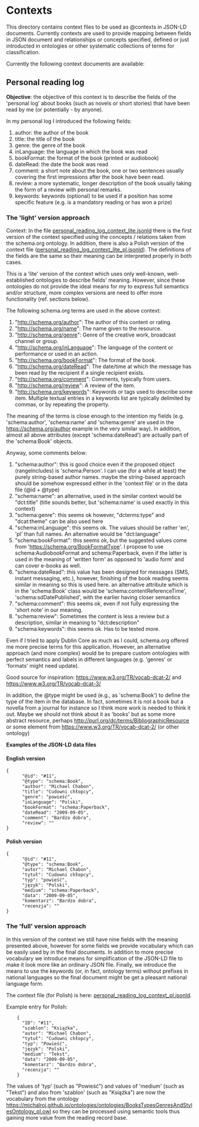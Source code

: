 # Contexts

This directory contains context files to be used as @contexts in JSON-LD documents.
Currently contexts are used to provide mapping between fields in JSON document and relationships or concepts 
specified, defined or just introducted in ontologies or other systematic collections of terms for classification.

Currently the following context documents are available:

## Personal reading log

**Objective**: the objective of this context is to describe the fields of the 'personal log' about books (such as novels or short stories) 
  that have been read by me (or potentially - by anyone).

  In my personal log I introduced the following fields:

  1. author: the author of the book
  2. title: the title of the book
  3. genre: the genre of the book
  4. inLanguage: the language in which the book was read
  5. bookFormat: the format of the book (printed or audiobook)
  6. dateRead: the date the book was read 
  7. comment: a short note about the book, one or two sentences usually covering the first impressions after the book have been read.
  8. review: a more systematic, longer description of the book usually taking the form of a review with personal remarks. 
  9. keywords: keywords (optional) to be used if a position has some specific feature (e.g. is a mandatory reading or has won a prize)

### The 'light' version approach

 Context:
 In the file [personal_reading_log_context_lite.jsonld](personal_reading_log_context_lite.jsonld) there is the first version of the context specified using the concepts / relations
 taken from the schema.org ontology. In addition, there is also a Polish version of the context file 
 ([personal_reading_log_context_lite_pl.jsonld](personal_reading_log_context_lite_pl.jsonld)). The definitions of the fields are the same so their meaning can be interpreted properly in both cases.

 This is a 'lite' version of the context which uses only well-known, well-established ontologies to describe fields' meaning. However, since these ontologies do not provide
 the ideal means for my to express full semantics and/or structure, more complex versions are need to offer more functionality (ref. sections below). 

 The following schema.org terms are used in the above context: 

 1. "http://schema.org/author": The author of this content or rating.
 2. "http://schema.org/name": The name given to the resource.
 3. "http://schema.org/genre": Genre of the creative work, broadcast channel or group.
 4. "http://schema.org/inLanguage": The language of the content or performance or used in an action.
 5. "http://schema.org/bookFormat": The format of the book.
 6. "http://schema.org/dateRead": The date/time at which the message has been read by the recipient if a single recipient exists.
 7. "http://schema.org/comment": Comments, typically from users.
 8. "http://schema.org/review": A review of the item.
 9. "http://schema.org/keywords": Keywords or tags used to describe some item. Multiple textual entries in a keywords list are typically delimited by commas, or by repeating the property.

 The meaning of the terms is close enough to the intention my fields (e.g. 'schema:author', 'schema:name' and 'schema:genre' are used in the https://schema.org/author example 
 in the very similar way). In addition, almost all above attributes (except 'schema:dateRead') are actually part of the 'schema:Book' objects.

 Anyway, some comments below:
 
 1. "schema:author": this is good choice even if the proposed object (rangeIncludes) is 'schema:Person'. I can use (for a while at least) the purely string-based author names.
                    maybe the string-based approach should be somehow expressed either in the 'context file' or in the data file (@id + @type)
 2. "schema:name": an alternative, used in the similar context would be "dct:title" (title sounds better, but 'schema:name' is used exactly in this context)
 3. "schema:genre": this seems ok however, "dcterms:type" and "dcat:theme" can be also used here
 4. "schema:inLanguage": this seems ok. The values should be rather 'en', 'pl' than full names. An alternative would be "dct:language"
 5. "schema:bookFormat": this seems ok, but the suggested values come from 'https://schema.org/BookFormatType'. I propose to use schema:AudiobookFormat and schema:Paperback,
                        even if the latter is used in the meaning of 'written form' as opposed to 'audio form' and can cover e-books as well.
 6. "schema:dateRead": this value has been designed for messages (SMS, instant messaging, etc.), however, finishing of the book reading seems similar in meaning so this is used here.
                       an alternative attribute which is in the 'schema:Book' class would be 'schema:contentReferenceTime', 'schema:sdDatePublished', with the earlier having closer semantics
 7. "schema:comment": this seems ok, even if not fully expressing the 'short note' in our meaning.
 8. "schema:review": Sometimes the content is less a review but a description, similar in meaning to "dct:description"
 9. "schema:keywords": this seems ok. Has to be tested more.

Even if I tried to apply Dublin Core as much as I could, schema.org offered me more precise terms for this application. However, an alternative approach (and more complex) would be to
prepare custom ontologies with perfect semantics and labels in different languages (e.g. 'genres' or 'formats' might need update).

Good source for inspiration: https://www.w3.org/TR/vocab-dcat-2/ and https://www.w3.org/TR/vocab-dcat-3/

In addition, the @type might be used (e.g., as 'schema:Book') to define the type of the item in the database. In fact, sometimes it is not a book but a novella from a journal for instance
so I think more work is needed to think it out. Maybe we should not think about it as 'books' but as some more abstract resource,
perhaps http://purl.org/dc/terms/BibliographicResource or some element from https://www.w3.org/TR/vocab-dcat-2/ (or other ontology)

**Examples of the JSON-LD data files**

#### English version

```
{
      "@id": "#11",
      "@type": "schema:Book",
      "author": "Michael Chabon",
      "title": "Cudowni chłopcy",
      "genre": "powieść",
      "inLanguage": "Polski",
      "bookFormat": "schema:Paperback",
      "dateRead": "2009-09-05",
      "comment": "Bardzo dobra",
      "review": ""
}
```

#### Polish version

```
{
      "@id": "#11",
      "@type": "schema:Book",
      "autor": "Michael Chabon",
      "tytuł": "Cudowni chłopcy",
      "typ": "powieść",
      "język": "Polski",
      "medium": "schema:Paperback",
      "data": "2009-09-05",
      "komentarz": "Bardzo dobra",
      "recenzja": ""
}
```

### The 'full' version approach

In this version of the context we still have nine fields with the meaning presented above, however for some fields we provide vocabulary which can be easily used by in the final documents.
In addition to more precise vocabulary we introduce means for simplification of the JSON-LD file to make it look more like an ordinary JSON file. 
Finally, we introduce the means to use the keywords (or, in fact, ontology terms) without prefixes in national languages so the final document might be get a pleasant national language form.

The context file (for Polish) is here: [personal_reading_log_context_pl.jsonld](personal_reading_log_context_pl.jsonld).

Example entry for Polish:

```
    {
      "ID": "#11",
      "szablon": "Książka",
      "autor": "Michael Chabon",
      "tytuł": "Cudowni chłopcy",
      "typ": "Powieść",
      "język": "Polski",
      "medium": "Tekst",
      "data": "2009-09-05",
      "komentarz": "Bardzo dobra",
      "recenzja": ""
    }
```

The values of 'typ' (such as "Powieść") and values of 'medium' (such as "Tekst") and also from 'szablon' (such as "Książka") are now the vocabulary 
from the ontology https://michalroj.github.io/ontologies/ontologies/BooksTypesGenresAndStylesOntology_pl.owl so they can be processed using semantic tools thus 
gaining more value from the reading record base.

